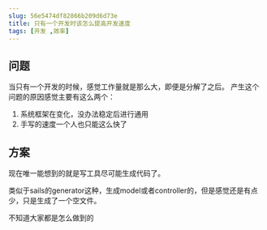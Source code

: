```yaml
---
slug: 56e5474df82866b209d6d73e
title: 只有一个开发时该怎么提高开发速度
tags: [开发 ,效率]
---
```


## 问题

当只有一个开发的时候，感觉工作量就是那么大，即便是分解了之后。
产生这个问题的原因感觉主要有这么两个：
1. 系统框架在变化，没办法稳定后进行通用
1. 手写的速度一个人也只能这么快了

## 方案
现在唯一能想到的就是写工具尽可能生成代码了。

类似于sails的generator这种，生成model或者controller的，但是感觉还是有点少，只是生成了一个空文件。

不知道大家都是怎么做到的
